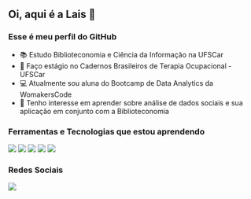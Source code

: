 ## Oi, aqui é a Lais 👋

### Esse é meu perfil do GitHub

- 📚 Estudo Biblioteconomia e Ciência da Informação na UFSCar
- 💼 Faço estágio no Cadernos Brasileiros de Terapia Ocupacional - UFSCar
- 💻 Atualmente sou aluna do Bootcamp de Data Analytics da WomakersCode
- 💙 Tenho interesse em aprender sobre análise de dados sociais e sua aplicação em conjunto com a Biblioteconomia


### Ferramentas e Tecnologias que estou aprendendo

<img src="https://cdn.jsdelivr.net/gh/devicons/devicon/icons/rstudio/rstudio-original.svg" />

<img src="https://cdn.jsdelivr.net/gh/devicons/devicon/icons/python/python-original-wordmark.svg" />

<img src="https://cdn.jsdelivr.net/gh/devicons/devicon/icons/mysql/mysql-original.svg" />

<img src="https://cdn.jsdelivr.net/gh/devicons/devicon/icons/github/github-original-wordmark.svg" />

<img src="https://cdn.jsdelivr.net/gh/devicons/devicon/icons/git/git-original.svg" />

### Redes Sociais

<div>
  <a href="https://www.linkedin.com/in/laishellen/" target="_blank"><img src="https://img.shields.io/badge/-LinkedIn-%230077B5?style=for-the-badge&logo=linkedin&logoColor=white" target="_blank"></a>   
</div>
